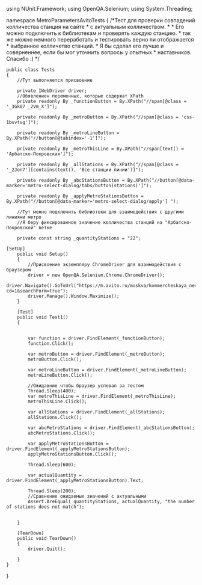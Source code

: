 using NUnit.Framework;
using OpenQA.Selenium;
using System.Threading;

namespace MetroParametersAvitoTests
{
    /*Тест для проверки совпадений колличества станция на сайте
     * с актуальным колличеством.
     * 
     * Его можно подключить к библиотекам и проверять каждую станцию.
     * так же можно немного переработать и тестировать верно ли отображается 
     * выбранное колличетво станций.
     * Я бы сделал его лучше и соверненнее, если бы мог уточнить вопросы у опытных
     * наставников. Спасибо :)
     */
     
     

    
    public class Tests
    {
        //Тут выполняется присвоение 
       
        private IWebDriver driver;
        //Обявлениен переменных, которые содержат XPath
        private readonly By _functionButton = By.XPath("//span[@class = '_3Gk07 _2Vm_X']");

        private readonly By _metroButton = By.XPath("//span[@class = 'css-1bsvtvg']");

        private readonly By _metroLineButton = By.XPath("//button[@tabindex='-1']");

        private readonly By _metroThisLine = By.XPath("//span[text() = 'Арбатско-Покровская']");

        private readonly By _allStations = By.XPath("//span[@class = '_2Jon7'][contains(text(), 'Все станции линии')]");

        private readonly By _abcStationsButton = By.XPath("//button[@data-marker='metro-select-dialog/tabs/button(stations)']");
        
        private readonly By _applyMetroStationsButton = By.XPath("//button[@data-marker='metro-select-dialog/apply'] ");

        //Тут можно подключить библиотеки для взаимодействия с другими линиями метро
        //Я беру фиксированное значение колличества станций на "Арбатско-Покровской" ветке

        private const string _quantityStations = "22";

    [SetUp]
        public void Setup()
        {
            //Присвоение экземпляру ChromeDriver для взаимодействия с браузером
            driver = new OpenQA.Selenium.Chrome.ChromeDriver();
            driver.Navigate().GoToUrl("https://m.avito.ru/moskva/kommercheskaya_nedvizhimost?cd=1&searchForm=true");
            driver.Manage().Window.Maximize(); 
        }
       
        [Test]
        public void Test1()
        {
           

            var function = driver.FindElement(_functionButton);
            function.Click();

            var metroButton = driver.FindElement(_metroButton);
            metroButton.Click();

            var metroLineButton = driver.FindElement(_metroLineButton);
            metroLineButton.Click();

            //Ожидавние чтобы браузер успевал за тестом
            Thread.Sleep(400);
            var metroThisLine = driver.FindElement(_metroThisLine);
            metroThisLine.Click();

            var allStations = driver.FindElement(_allStations);
            allStations.Click();

            var abcMetroStations = driver.FindElement(_abcStationsButton);
            abcMetroStations.Click();

            var applyMetroStationsButton = driver.FindElement(_applyMetroStationsButton);
            applyMetroStationsButton.Click();

            Thread.Sleep(600);
            
            var actualQuantity = driver.FindElement(_applyMetroStationsButton).Text;

            Thread.Sleep(200);
            //Сравнение ожидаемых значений с актуальными
            Assert.AreEqual(_quantityStations, actualQuantity, "the number of stations does not match");


        }

        [TearDown]
        public void TearDown()
        {
            driver.Quit();

        }
    }
}
